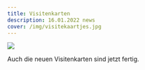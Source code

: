 ```yaml
---
title: Visitenkarten
description: 16.01.2022 news
cover: /img/visitekaartjes.jpg
---
```

![](/img/visitekaartjes.jpg)

Auch die neuen Visitenkarten sind jetzt fertig.
